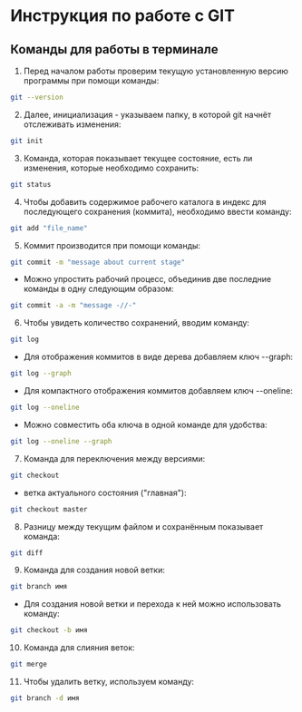 # Инструкция по работе с GIT

## Команды для работы в терминале
1. Перед началом работы проверим текущую установленную версию программы при помощи команды:
```sh 
git --version
```
2. Далее, инициализация - указываем папку, в которой git начнёт отслеживать изменения:
```sh
git init
```
3. Команда, которая показывает текущее состояние, есть ли изменения, которые необходимо сохранить:
```sh
git status
```
4. Чтобы добавить содержимое рабочего каталога в индекс для последующего сохранения (коммита), необходимо ввести команду:
```sh
git add "file_name"
```
5. Коммит производится при помощи команды:
```sh
git commit -m "message about current stage"
```
* Можно упростить рабочий процесс, объединив две последние команды в одну следующим образом:
```sh
git commit -a -m "message -//-"
```
6. Чтобы увидеть количество сохранений, вводим команду:
```sh
git log
```
* Для отображения коммитов в виде дерева добавляем ключ --graph:
```sh
git log --graph
```
* Для компактного отображения коммитов добавляем ключ --oneline:
```sh
git log --oneline
```
* Можно совместить оба ключа в одной команде для удобства:
```sh
git log --oneline --graph
```
7. Команда для переключения между версиями:
```sh
git checkout
```
* ветка актуального состояния ("главная"):
```sh
git checkout master
```
8. Разницу между текущим файлом и сохранённым показывает команда:
```sh
git diff
```
9. Команда для создания новой ветки:
```sh
git branch имя
```
* Для создания новой ветки и перехода к ней можно использовать команду:
```sh
git checkout -b имя
```
10. Команда для слияния веток:
```sh
git merge
```
11. Чтобы удалить ветку, используем команду:
```sh
git branch -d имя
```